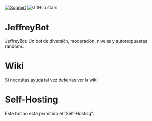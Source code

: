 [![Support](https://discordapp.com/api/guilds/447797737216278528/widget.png?style=shield)](https://discord.gg/ComingSoonSupport)
![GitHub stars](https://img.shields.io/github/stars/JeffreyRandom/discord-jeffrey-bot.svg?style=social&label=Stars&style=flat)

# JeffreyBot
JeffreyBot: Un bot de diversión, moderación, niveles y autorespuestas randoms.

# Wiki
Si necesitas ayuda tal vez deberías ver la [wiki]("https://github.com/JeffreyRandom/discord-jeffrey-bot/wiki").

# Self-Hosting
Este bot no está permitido el "Self-Hosting".
